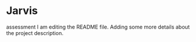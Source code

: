 # Jarvis
assessment
I am editing the README file. Adding some more details about the project description.
